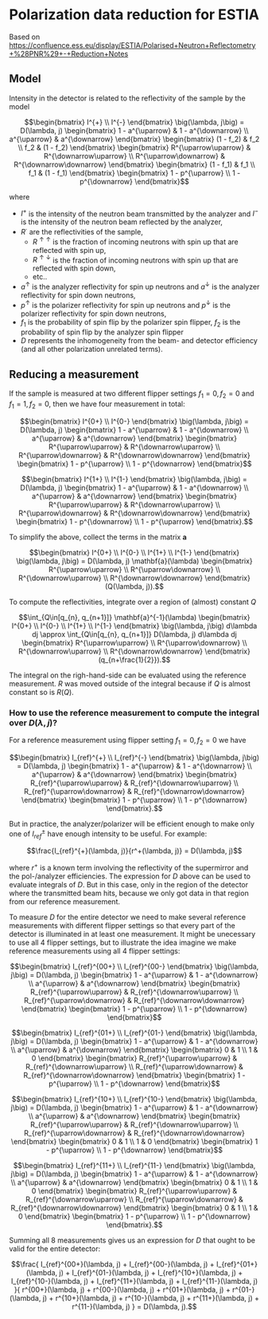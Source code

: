 # Polarization data reduction for ESTIA

Based on https://confluence.ess.eu/display/ESTIA/Polarised+Neutron+Reflectometry+%28PNR%29+-+Reduction+Notes

## Model

Intensity in the detector is related to the reflectivity of the sample by the model
```math
\begin{bmatrix}
I^{+} \\
I^{-}
\end{bmatrix}
\big(\lambda, j\big)
=
D(\lambda, j)
\begin{bmatrix}
1 - a^{\uparrow} & 1 - a^{\downarrow} \\
a^{\uparrow} & a^{\downarrow}
\end{bmatrix}
\begin{bmatrix}
(1 - f_2) & f_2 \\ f_2 & (1 - f_2)
\end{bmatrix}
\begin{bmatrix}
R^{\uparrow\uparrow} & R^{\downarrow\uparrow} \\
R^{\uparrow\downarrow} & R^{\downarrow\downarrow}
\end{bmatrix}
\begin{bmatrix}
(1 - f_1) & f_1 \\ f_1 & (1 - f_1)
\end{bmatrix}
\begin{bmatrix}
1 - p^{\uparrow} \\
1 - p^{\downarrow}
\end{bmatrix}
```
where

* $I^+$ is the intensity of the neutron beam transmitted by the analyzer
and $I^-$ is the intensity of the neutron beam reflected by the analyzer,
* $R^\cdot$ are the reflectivities of the sample,
  - $R^{\uparrow\uparrow}$ is the fraction of incoming neutrons with spin up that are reflected with spin up,
  - $R^{\uparrow\downarrow}$ is the fraction of incoming neutrons with spin up that are reflected with spin down,
  - etc..
* $a^\uparrow$ is the analyzer reflectivity for spin up neutrons and $a^\downarrow$ is the analyzer reflectivity for spin down neutrons,
* $p^\uparrow$ is the polarizer reflectivity for spin up neutrons and $p^\downarrow$ is the polarizer reflectivity for spin down neutrons,
* $f_1$ is the probability of spin flip by the polarizer spin flipper, $f_2$ is the probability of spin flip by the analyzer spin flipper
* $D$ represents the inhomogeneity from the beam- and detector efficiency (and all other polarization unrelated terms).

## Reducing a measurement

If the sample is measured at two different flipper settings $f_1=0, f_2=0$ and $f_1=1, f_2=0$, then we have four measurement in total:
```math
\begin{bmatrix}
I^{0+} \\
I^{0-}
\end{bmatrix}
\big(\lambda, j\big)
=
D(\lambda, j)
\begin{bmatrix}
1 - a^{\uparrow} & 1 - a^{\downarrow} \\
a^{\uparrow} & a^{\downarrow}
\end{bmatrix}
\begin{bmatrix}
R^{\uparrow\uparrow} & R^{\downarrow\uparrow} \\
R^{\uparrow\downarrow} & R^{\downarrow\downarrow}
\end{bmatrix}
\begin{bmatrix}
1 - p^{\uparrow} \\
1 - p^{\downarrow}
\end{bmatrix}
```
```math
\begin{bmatrix}
I^{1+} \\
I^{1-}
\end{bmatrix}
\big(\lambda, j\big)
=
D(\lambda, j)
\begin{bmatrix}
1 - a^{\uparrow} & 1 - a^{\downarrow} \\
a^{\uparrow} & a^{\downarrow}
\end{bmatrix}
\begin{bmatrix}
R^{\uparrow\uparrow} & R^{\downarrow\uparrow} \\
R^{\uparrow\downarrow} & R^{\downarrow\downarrow}
\end{bmatrix}
\begin{bmatrix}
1 - p^{\downarrow} \\
1 - p^{\uparrow}
\end{bmatrix}.
```

To simplify the above, collect the terms in the matrix $\mathbf{a}$
```math
\begin{bmatrix}
I^{0+} \\
I^{0-} \\
I^{1+} \\
I^{1-}
\end{bmatrix}
\big(\lambda, j\big)
=
D(\lambda, j)
\mathbf{a}(\lambda)
\begin{bmatrix}
R^{\uparrow\uparrow} \\
R^{\uparrow\downarrow} \\
R^{\downarrow\uparrow} \\
R^{\downarrow\downarrow}
\end{bmatrix}
(Q(\lambda, j)).
```

To compute the reflectivities, integrate over a region of (almost) constant $Q$
```math
\int_{Q\in[q_{n}, q_{n+1}]}
\mathbf{a}^{-1}(\lambda)
\begin{bmatrix}
I^{0+} \\
I^{0-} \\
I^{1+} \\
I^{1-}
\end{bmatrix}
\big(\lambda, j\big)
d\lambda dj
\approx
\int_{Q\in[q_{n}, q_{n+1}]}
D(\lambda, j)
d\lambda dj
\begin{bmatrix}
R^{\uparrow\uparrow} \\
R^{\uparrow\downarrow} \\
R^{\downarrow\uparrow} \\
R^{\downarrow\downarrow}
\end{bmatrix}
(q_{n+\frac{1}{2}}).
```
The integral on the righ-hand-side can be evaluated using the reference measurement.
$R$ was moved outside of the integral because if $Q$ is almost constant so is $R(Q)$.


### How to use the reference measurement to compute the integral over $D(\lambda, j)$?

For a reference measurement using flipper setting $f_1=0, f_2=0$ we have
```math
\begin{bmatrix}
I_{ref}^{+} \\
I_{ref}^{-}
\end{bmatrix}
\big(\lambda, j\big)
=
D(\lambda, j)
\begin{bmatrix}
1 - a^{\uparrow} & 1 - a^{\downarrow} \\
a^{\uparrow} & a^{\downarrow}
\end{bmatrix}
\begin{bmatrix}
R_{ref}^{\uparrow\uparrow} & R_{ref}^{\downarrow\uparrow} \\
R_{ref}^{\uparrow\downarrow} & R_{ref}^{\downarrow\downarrow}
\end{bmatrix}
\begin{bmatrix}
1 - p^{\uparrow} \\
1 - p^{\downarrow}
\end{bmatrix}.
```
But in practice, the analyzer/polarizer will be efficient enough to make only one of $I_{ref}^\pm$ have enough intensity to be useful. For example:
```math
\frac{I_{ref}^{+}(\lambda, j)}{r^+(\lambda, j)}
=
D(\lambda, j)
```
where $r^+$ is a known term involving the reflectivity of the supermirror and the pol-/analyzer efficiencies.
The expression for $D$ above can be used to evaluate integrals of $D$.
But in this case, only in the region of the detector where the transmitted beam hits, because we only got data in that region from our reference measurement.

To measure $D$ for the entire detector we need to make several reference measurements with different flipper settings so that every part of the detector is illuminated in at least one measurement.
It might be unecessary to use all 4 flipper settings, but to illustrate the idea imagine we make reference measurements using all 4 flipper settings:
```math
\begin{bmatrix}
I_{ref}^{00+} \\
I_{ref}^{00-}
\end{bmatrix}
\big(\lambda, j\big)
=
D(\lambda, j)
\begin{bmatrix}
1 - a^{\uparrow} & 1 - a^{\downarrow} \\
a^{\uparrow} & a^{\downarrow}
\end{bmatrix}
\begin{bmatrix}
R_{ref}^{\uparrow\uparrow} & R_{ref}^{\downarrow\uparrow} \\
R_{ref}^{\uparrow\downarrow} & R_{ref}^{\downarrow\downarrow}
\end{bmatrix}
\begin{bmatrix}
1 - p^{\uparrow} \\
1 - p^{\downarrow}
\end{bmatrix}
```
```math
\begin{bmatrix}
I_{ref}^{01+} \\
I_{ref}^{01-}
\end{bmatrix}
\big(\lambda, j\big)
=
D(\lambda, j)
\begin{bmatrix}
1 - a^{\uparrow} & 1 - a^{\downarrow} \\
a^{\uparrow} & a^{\downarrow}
\end{bmatrix}
\begin{bmatrix}
0 & 1 \\ 1 & 0
\end{bmatrix}
\begin{bmatrix}
R_{ref}^{\uparrow\uparrow} & R_{ref}^{\downarrow\uparrow} \\
R_{ref}^{\uparrow\downarrow} & R_{ref}^{\downarrow\downarrow}
\end{bmatrix}
\begin{bmatrix}
1 - p^{\uparrow} \\
1 - p^{\downarrow}
\end{bmatrix}
```
```math
\begin{bmatrix}
I_{ref}^{10+} \\
I_{ref}^{10-}
\end{bmatrix}
\big(\lambda, j\big)
=
D(\lambda, j)
\begin{bmatrix}
1 - a^{\uparrow} & 1 - a^{\downarrow} \\
a^{\uparrow} & a^{\downarrow}
\end{bmatrix}
\begin{bmatrix}
R_{ref}^{\uparrow\uparrow} & R_{ref}^{\downarrow\uparrow} \\
R_{ref}^{\uparrow\downarrow} & R_{ref}^{\downarrow\downarrow}
\end{bmatrix}
\begin{bmatrix}
0 & 1 \\ 1 & 0
\end{bmatrix}
\begin{bmatrix}
1 - p^{\uparrow} \\
1 - p^{\downarrow}
\end{bmatrix}
```
```math
\begin{bmatrix}
I_{ref}^{11+} \\
I_{ref}^{11-}
\end{bmatrix}
\big(\lambda, j\big)
=
D(\lambda, j)
\begin{bmatrix}
1 - a^{\uparrow} & 1 - a^{\downarrow} \\
a^{\uparrow} & a^{\downarrow}
\end{bmatrix}
\begin{bmatrix}
0 & 1 \\ 1 & 0
\end{bmatrix}
\begin{bmatrix}
R_{ref}^{\uparrow\uparrow} & R_{ref}^{\downarrow\uparrow} \\
R_{ref}^{\uparrow\downarrow} & R_{ref}^{\downarrow\downarrow}
\end{bmatrix}
\begin{bmatrix}
0 & 1 \\ 1 & 0
\end{bmatrix}
\begin{bmatrix}
1 - p^{\uparrow} \\
1 - p^{\downarrow}
\end{bmatrix}.
```

Summing all 8 measurements gives us an expression for $D$ that ought to be valid for the entire detector:
```math
\frac{
I_{ref}^{00+}(\lambda, j) +
I_{ref}^{00-}(\lambda, j) +
I_{ref}^{01+}(\lambda, j) +
I_{ref}^{01-}(\lambda, j) +
I_{ref}^{10+}(\lambda, j) +
I_{ref}^{10-}(\lambda, j) +
I_{ref}^{11+}(\lambda, j) +
I_{ref}^{11-}(\lambda, j)
}{
r^{00+}(\lambda, j) +
r^{00-}(\lambda, j) +
r^{01+}(\lambda, j) +
r^{01-}(\lambda, j) +
r^{10+}(\lambda, j) +
r^{10-}(\lambda, j) +
r^{11+}(\lambda, j) +
r^{11-}(\lambda, j)
}
=
D(\lambda, j).
```

